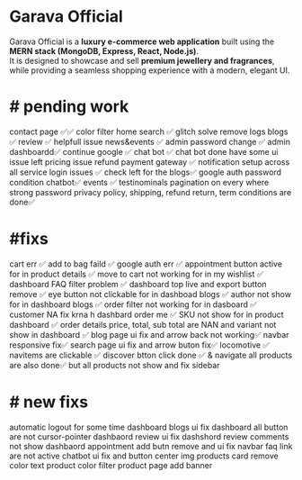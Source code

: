 # Garava Official

Garava Official is a **luxury e-commerce web application** built using the **MERN stack (MongoDB, Express, React, Node.js)**.  
It is designed to showcase and sell **premium jewellery and fragrances**, while providing a seamless shopping experience with a modern, elegant UI.  



# # pending work

contact page ✅✅
color filter 
home search ✅
glitch solve 
remove logs
blogs ✅ 
review ✅ helpfull issue
news&events ✅
admin password change ✅
admin dashboardd✅
continue google  ✅
chat bot ✅ chat bot done have some ui issue left
pricing issue 
refund payment gateway ✅
notification setup across all service 
login issues  ✅
check left for the blogs✅
google auth password condition 
chatbot✅
events ✅
testinominals 
pagination on every where 
strong password 
privacy policy, shipping, refund return, term conditions are done✅



# #fixs
cart err ✅
add to bag faild  ✅
google auth err ✅
appointment button active for in product details  ✅
move to cart not working for in my wishlist ✅
dashboard FAQ filter problem ✅
dashboard top live and export button remove ✅
eye button not clickable for in dashboad blogs ✅ 
author not show for in dashboard blogs ✅
order filter not working for in dasboard ✅
customer NA fix krna h dashbard order me ✅
SKU not show for in product dashboard ✅
order details price, total, sub total are NAN and variant not show in dashboard ✅
blog page ui fix and arrow back not working✅
navbar responsive fix✅
search page ui fix and arrow buton fix✅
locomotive ✅
navitems are clickable  ✅
discover btton click done ✅ & navigate all products are also done✅ but all products not show and fix sidebar 



# # new fixs
automatic logout for some time
dashboard blogs ui fix 
dashboard all button are not cursor-pointer
dashbaord review ui fix
dashshord review comments not show
dashbaord appointment add butn remove and ui fix
navbar faq link are not active
chatbot ui fix and button center img
products card remove color text
product color filter 
product page add banner


